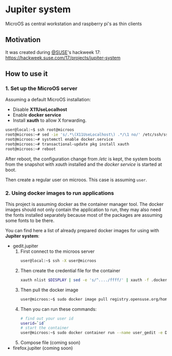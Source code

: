 # Jupiter system

MicroOS as central workstation and raspberry pi's as thin clients

## Motivation

It was created during [@SUSE](https://github.com/SUSE)'s hackweek 17: https://hackweek.suse.com/17/projects/jupiter-system


## How to use it

### 1. Set up the MicroOS server

Assuming a default MicroOS installation:

- Disable **X11UseLocalhost**
- Enable **docker service**
- Install **xauth** to allow X forwarding.

```bash
user@local:~$ ssh root@microos
root@microos:~# sed -ie 's/.*\(X11UseLocalhost\) .*/\1 no/' /etc/ssh/sshd_config
root@microos:~# systemctl enable docker.service
root@microos:~# transactional-update pkg install xauth
root@microos:~# reboot
```

After reboot, the configuration change from _/etc_ is kept, the system boots from the snapshot with _xauth_ installed and the _docker service_ is started at boot.

Then create a regular user on microos. This case is assuming `user`.

### 2. Using docker images to run applications

This project is assuming docker as the container manager tool. The docker images should not only contain the application to run, they may also need the fonts installed separately because most of the packages are assuming some fonts to be there.

You can find here a list of already prepared docker images for using with **Jupiter system**:

- gedit.jupiter
  1. First connect to the microos server
     ```bash
     user@local:~$ ssh -X user@microos
     ```
  2. Then create the credential file for the container
     ```bash
     xauth nlist $DISPLAY | sed -e 's/^..../ffff/' | xauth -f .docker.xauth nmerge -
     ```
  3. Then pull the docker image
     ```bash
     user@microos:~$ sudo docker image pull registry.opensuse.org/home/slindomansilla/branches/opensuse/templates/images/42.3/containers/jupiter-system/gedit:1.0.2-3.20.2-3.24
     ```
  4. Then you can run these commands:
     ```bash
     # find out your user id
     userid=`id`
     # start the container
     user@microos:~$ sudo docker container run --name user_gedit -e DISPLAY=$DISPLAY -e XAUTHORITY=/home/sergio/.Xauthority -v ~/.docker.xauth:/home/sergio/.Xauthority --user ${id}:nogroup registry.opensuse.org/home/slindomansilla/branches/opensuse/templates/images/42.3/containers/jupiter-system/gedit:1.0.2-3.20.2-3.24
     ```
  5. Compose file (coming soon)
- firefox.jupiter (coming soon)
